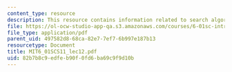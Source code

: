 ```yaml
---
content_type: resource
description: This resource contains information related to search algorithms.
file: https://ol-ocw-studio-app-qa.s3.amazonaws.com/courses/6-01sc-introduction-to-electrical-engineering-and-computer-science-i-spring-2011/82b7b8c9edfeb90f0fd6ba69c9f9d10b_MIT6_01SCS11_lec12.pdf
file_type: application/pdf
parent_uid: 497582d8-68ca-82e7-7ef7-6b997e187b13
resourcetype: Document
title: MIT6_01SCS11_lec12.pdf
uid: 82b7b8c9-edfe-b90f-0fd6-ba69c9f9d10b
---
```

